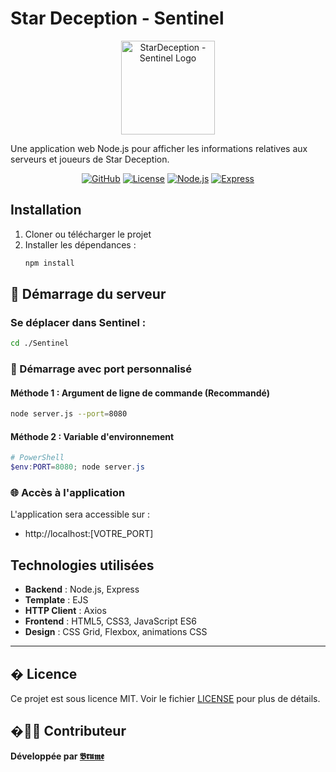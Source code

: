 # Star Deception - Sentinel

<div align="center">
  <img src="public/Sentinel Logo.png" alt="StarDeception - Sentinel Logo" width="150" height="150">
</div>

Une application web Node.js pour afficher les informations relatives aux serveurs et joueurs de Star Deception.

<div align="center">

[![GitHub](https://img.shields.io/badge/GitHub-NoaSecond%2FSentinel-blue?style=flat-square&logo=github)](https://github.com/NoaSecond/Sentinel)
[![License](https://img.shields.io/badge/License-MIT-green?style=flat-square)](LICENSE)
[![Node.js](https://img.shields.io/badge/Node.js-18+-brightgreen?style=flat-square&logo=node.js)](https://nodejs.org/)
[![Express](https://img.shields.io/badge/Express-4.18+-orange?style=flat-square&logo=express)](https://expressjs.com/)

</div>

## Installation

1. Cloner ou télécharger le projet
2. Installer les dépendances :
   ```bash
   npm install
   ```

## 🚀 Démarrage du serveur

### Se déplacer dans Sentinel :
```bash
cd ./Sentinel
```

### 🎯 Démarrage avec port personnalisé

#### Méthode 1 : Argument de ligne de commande (Recommandé)
```bash
node server.js --port=8080
```

#### Méthode 2 : Variable d'environnement
```powershell
# PowerShell
$env:PORT=8080; node server.js
```

### 🌐 Accès à l'application

L'application sera accessible sur :
- http://localhost:[VOTRE_PORT]

## Technologies utilisées

- **Backend** : Node.js, Express
- **Template** : EJS
- **HTTP Client** : Axios
- **Frontend** : HTML5, CSS3, JavaScript ES6
- **Design** : CSS Grid, Flexbox, animations CSS

---

## � Licence

Ce projet est sous licence MIT. Voir le fichier [LICENSE](LICENSE) pour plus de détails.

## �👨‍💻 Contributeur

**Développée par [𝕭𝖗𝖚𝖒𝖊](https://noasecond.com)**